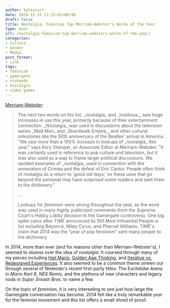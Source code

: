 ```yaml
---
author: kylestarr
date: 2014-12-15 21:25:01+00:00
draft: false
title: Nostalgia, Feminism Top Merriam-Webster's Words of the Year
type: post
url: /nostalgia-feminism-top-merriam-websters-words-of-the-year/
categories:
- Culture
- Gender
- Media
post_format:
- Link
tags:
- feminism
- gamergate
- nintendo
- nostalgia
- video games
---
```


[Merriam-Webster](http://www.merriam-webster.com/info/2014-word-of-the-year.htm):


<blockquote>The next two words on the list, _nostalgia_ and _insidious_, saw huge increases in use this year, primarily because of their entertainment connection. _Nostalgia_ was used in discussions about the television series _Mad Men_ and _Boardwalk Empire_, and other cultural milestones like the 50th anniversary of the Beatles' arrival in America. "We saw more than a 100% increase in lookups of _nostalgia_ this year," says Kory Stamper, an Associate Editor at Merriam-Webster. "It was certainly used in reference to pop culture and television, but it was also used as a way to frame larger political discussions. We spotted examples of _nostalgia_ used in connection with the annexation of Crimea and the defeat of Eric Cantor. People often think of nostalgia as a return to 'good old days,' so these uses that go beyond the personal may have surprised some readers and sent them to the dictionary."

…

Lookups for _feminism_ were strong throughout the year, as the word was used in many highly publicized comments–from the Supreme Court's Hobby Lobby decision to the Gamergate controversy. One big spike came after _TIME_ announced its 100 Most Influential People–a list including Beyoncé, Miley Cyrus, and Pharrell Williams. TIME's claim that 2014 was the "year of pop feminism" sent many people to the dictionary.</blockquote>


In 2014, more than ever (and for reasons other than Merriam-Webster's), I seemed to obsess over the idea of _nostalgia_. It coursed through many of my pieces including [Hail Mario](https://www.zerocounts.net/2014/06/01/hail-mary-o/), [Golden Age Thinking](https://www.zerocounts.net/2014/11/20/golden-age-thinking/), and [Iterative vs. Redesigned Experiences](https://www.zerocounts.net/2014/11/22/iterative-vs-redesign/). It also seemed to be a common theme strewn out through several of Nintendo's recent first-party titles: The Excitebike Arena in _Mario Kart 8_, _NES Remix_, and the plethora of new characters and legacy nods in _Super Smash Bros._ to name a few.

On the topic of _feminism_, it is very interesting to see just how large the Gamergate conversation has become. 2014 felt like a truly remarkable year for the feminist movement and this list offers a small shred of proof.
